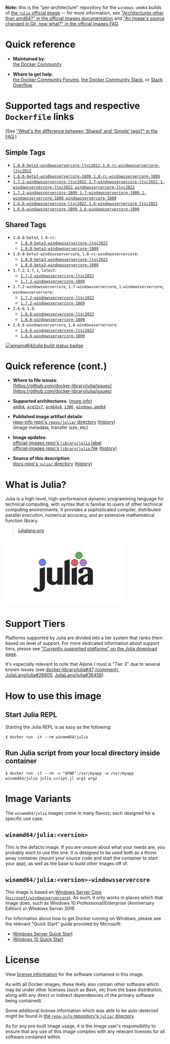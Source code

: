 <!--

********************************************************************************

WARNING:

    DO NOT EDIT "julia/README.md"

    IT IS AUTO-GENERATED

    (from the other files in "julia/" combined with a set of templates)

********************************************************************************

-->

**Note:** this is the "per-architecture" repository for the `windows-amd64` builds of [the `julia` official image](https://hub.docker.com/_/julia) -- for more information, see ["Architectures other than amd64?" in the official images documentation](https://github.com/docker-library/official-images#architectures-other-than-amd64) and ["An image's source changed in Git, now what?" in the official images FAQ](https://github.com/docker-library/faq#an-images-source-changed-in-git-now-what).

# Quick reference

-	**Maintained by**:  
	[the Docker Community](https://github.com/docker-library/julia)

-	**Where to get help**:  
	[the Docker Community Forums](https://forums.docker.com/), [the Docker Community Slack](https://dockr.ly/slack), or [Stack Overflow](https://stackoverflow.com/search?tab=newest&q=docker)

# Supported tags and respective `Dockerfile` links

(See ["What's the difference between 'Shared' and 'Simple' tags?" in the FAQ](https://github.com/docker-library/faq#whats-the-difference-between-shared-and-simple-tags).)

## Simple Tags

-	[`1.8.0-beta3-windowsservercore-ltsc2022`, `1.8-rc-windowsservercore-ltsc2022`](https://github.com/docker-library/julia/blob/24d0e1b138a375b4abd30385bda48d89a4d1432d/1.8-rc/windows/windowsservercore-ltsc2022/Dockerfile)
-	[`1.8.0-beta3-windowsservercore-1809`, `1.8-rc-windowsservercore-1809`](https://github.com/docker-library/julia/blob/24d0e1b138a375b4abd30385bda48d89a4d1432d/1.8-rc/windows/windowsservercore-1809/Dockerfile)
-	[`1.7.2-windowsservercore-ltsc2022`, `1.7-windowsservercore-ltsc2022`, `1-windowsservercore-ltsc2022`, `windowsservercore-ltsc2022`](https://github.com/docker-library/julia/blob/c18dc57da4780a32746fbfcc34ba17f45dc5f5d7/1.7/windows/windowsservercore-ltsc2022/Dockerfile)
-	[`1.7.2-windowsservercore-1809`, `1.7-windowsservercore-1809`, `1-windowsservercore-1809`, `windowsservercore-1809`](https://github.com/docker-library/julia/blob/c18dc57da4780a32746fbfcc34ba17f45dc5f5d7/1.7/windows/windowsservercore-1809/Dockerfile)
-	[`1.6.6-windowsservercore-ltsc2022`, `1.6-windowsservercore-ltsc2022`](https://github.com/docker-library/julia/blob/9d32c41fdfcd4261e9fadc85a75040b01aa1f557/1.6/windows/windowsservercore-ltsc2022/Dockerfile)
-	[`1.6.6-windowsservercore-1809`, `1.6-windowsservercore-1809`](https://github.com/docker-library/julia/blob/9d32c41fdfcd4261e9fadc85a75040b01aa1f557/1.6/windows/windowsservercore-1809/Dockerfile)

## Shared Tags

-	`1.8.0-beta3`, `1.8-rc`:
	-	[`1.8.0-beta3-windowsservercore-ltsc2022`](https://github.com/docker-library/julia/blob/24d0e1b138a375b4abd30385bda48d89a4d1432d/1.8-rc/windows/windowsservercore-ltsc2022/Dockerfile)
	-	[`1.8.0-beta3-windowsservercore-1809`](https://github.com/docker-library/julia/blob/24d0e1b138a375b4abd30385bda48d89a4d1432d/1.8-rc/windows/windowsservercore-1809/Dockerfile)
-	`1.8.0-beta3-windowsservercore`, `1.8-rc-windowsservercore`:
	-	[`1.8.0-beta3-windowsservercore-ltsc2022`](https://github.com/docker-library/julia/blob/24d0e1b138a375b4abd30385bda48d89a4d1432d/1.8-rc/windows/windowsservercore-ltsc2022/Dockerfile)
	-	[`1.8.0-beta3-windowsservercore-1809`](https://github.com/docker-library/julia/blob/24d0e1b138a375b4abd30385bda48d89a4d1432d/1.8-rc/windows/windowsservercore-1809/Dockerfile)
-	`1.7.2`, `1.7`, `1`, `latest`:
	-	[`1.7.2-windowsservercore-ltsc2022`](https://github.com/docker-library/julia/blob/c18dc57da4780a32746fbfcc34ba17f45dc5f5d7/1.7/windows/windowsservercore-ltsc2022/Dockerfile)
	-	[`1.7.2-windowsservercore-1809`](https://github.com/docker-library/julia/blob/c18dc57da4780a32746fbfcc34ba17f45dc5f5d7/1.7/windows/windowsservercore-1809/Dockerfile)
-	`1.7.2-windowsservercore`, `1.7-windowsservercore`, `1-windowsservercore`, `windowsservercore`:
	-	[`1.7.2-windowsservercore-ltsc2022`](https://github.com/docker-library/julia/blob/c18dc57da4780a32746fbfcc34ba17f45dc5f5d7/1.7/windows/windowsservercore-ltsc2022/Dockerfile)
	-	[`1.7.2-windowsservercore-1809`](https://github.com/docker-library/julia/blob/c18dc57da4780a32746fbfcc34ba17f45dc5f5d7/1.7/windows/windowsservercore-1809/Dockerfile)
-	`1.6.6`, `1.6`:
	-	[`1.6.6-windowsservercore-ltsc2022`](https://github.com/docker-library/julia/blob/9d32c41fdfcd4261e9fadc85a75040b01aa1f557/1.6/windows/windowsservercore-ltsc2022/Dockerfile)
	-	[`1.6.6-windowsservercore-1809`](https://github.com/docker-library/julia/blob/9d32c41fdfcd4261e9fadc85a75040b01aa1f557/1.6/windows/windowsservercore-1809/Dockerfile)
-	`1.6.6-windowsservercore`, `1.6-windowsservercore`:
	-	[`1.6.6-windowsservercore-ltsc2022`](https://github.com/docker-library/julia/blob/9d32c41fdfcd4261e9fadc85a75040b01aa1f557/1.6/windows/windowsservercore-ltsc2022/Dockerfile)
	-	[`1.6.6-windowsservercore-1809`](https://github.com/docker-library/julia/blob/9d32c41fdfcd4261e9fadc85a75040b01aa1f557/1.6/windows/windowsservercore-1809/Dockerfile)

[![winamd64/julia build status badge](https://img.shields.io/jenkins/s/https/doi-janky.infosiftr.net/job/multiarch/job/windows-amd64/job/julia.svg?label=winamd64/julia%20%20build%20job)](https://doi-janky.infosiftr.net/job/multiarch/job/windows-amd64/job/julia/)

# Quick reference (cont.)

-	**Where to file issues**:  
	[https://github.com/docker-library/julia/issues](https://github.com/docker-library/julia/issues)

-	**Supported architectures**: ([more info](https://github.com/docker-library/official-images#architectures-other-than-amd64))  
	[`amd64`](https://hub.docker.com/r/amd64/julia/), [`arm32v7`](https://hub.docker.com/r/arm32v7/julia/), [`arm64v8`](https://hub.docker.com/r/arm64v8/julia/), [`i386`](https://hub.docker.com/r/i386/julia/), [`windows-amd64`](https://hub.docker.com/r/winamd64/julia/)

-	**Published image artifact details**:  
	[repo-info repo's `repos/julia/` directory](https://github.com/docker-library/repo-info/blob/master/repos/julia) ([history](https://github.com/docker-library/repo-info/commits/master/repos/julia))  
	(image metadata, transfer size, etc)

-	**Image updates**:  
	[official-images repo's `library/julia` label](https://github.com/docker-library/official-images/issues?q=label%3Alibrary%2Fjulia)  
	[official-images repo's `library/julia` file](https://github.com/docker-library/official-images/blob/master/library/julia) ([history](https://github.com/docker-library/official-images/commits/master/library/julia))

-	**Source of this description**:  
	[docs repo's `julia/` directory](https://github.com/docker-library/docs/tree/master/julia) ([history](https://github.com/docker-library/docs/commits/master/julia))

# What is Julia?

Julia is a high-level, high-performance dynamic programming language for technical computing, with syntax that is familiar to users of other technical computing environments. It provides a sophisticated compiler, distributed parallel execution, numerical accuracy, and an extensive mathematical function library.

> [julialang.org](http://julialang.org/)

![logo](https://raw.githubusercontent.com/docker-library/docs/520519ad7db3ea9fd5d3590e836c839a0ffd6f19/julia/logo.png)

# Support Tiers

Platforms supported by Julia are divided into a tier system that ranks them based on level of support. For more dedicated information about support tiers, please see ["Currently supported platforms" on the Julia download page](https://julialang.org/downloads/#currently_supported_platforms).

It's especially relevant to note that Alpine / musl is "Tier 3" due to several known issues (see [docker-library/julia#47 (comment)](https://github.com/docker-library/julia/pull/47#issuecomment-652661869), [JuliaLang/julia#28805](https://github.com/JuliaLang/julia/issues/28805), [JuliaLang/julia#36458](https://github.com/JuliaLang/julia/issues/36458)).

# How to use this image

## Start Julia REPL

Starting the Julia REPL is as easy as the following:

```console
$ docker run -it --rm winamd64/julia
```

## Run Julia script from your local directory inside container

```console
$ docker run -it --rm -v "$PWD":/usr/myapp -w /usr/myapp winamd64/julia julia script.jl arg1 arg2
```

# Image Variants

The `winamd64/julia` images come in many flavors, each designed for a specific use case.

## `winamd64/julia:<version>`

This is the defacto image. If you are unsure about what your needs are, you probably want to use this one. It is designed to be used both as a throw away container (mount your source code and start the container to start your app), as well as the base to build other images off of.

## `winamd64/julia:<version>-windowsservercore`

This image is based on [Windows Server Core (`microsoft/windowsservercore`)](https://hub.docker.com/r/microsoft/windowsservercore/). As such, it only works in places which that image does, such as Windows 10 Professional/Enterprise (Anniversary Edition) or Windows Server 2016.

For information about how to get Docker running on Windows, please see the relevant "Quick Start" guide provided by Microsoft:

-	[Windows Server Quick Start](https://msdn.microsoft.com/en-us/virtualization/windowscontainers/quick_start/quick_start_windows_server)
-	[Windows 10 Quick Start](https://msdn.microsoft.com/en-us/virtualization/windowscontainers/quick_start/quick_start_windows_10)

# License

View [license information](http://julialang.org/) for the software contained in this image.

As with all Docker images, these likely also contain other software which may be under other licenses (such as Bash, etc from the base distribution, along with any direct or indirect dependencies of the primary software being contained).

Some additional license information which was able to be auto-detected might be found in [the `repo-info` repository's `julia/` directory](https://github.com/docker-library/repo-info/tree/master/repos/julia).

As for any pre-built image usage, it is the image user's responsibility to ensure that any use of this image complies with any relevant licenses for all software contained within.
